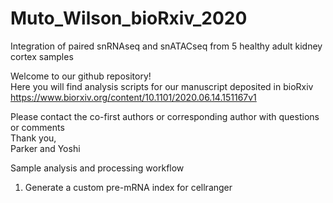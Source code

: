 # Muto_Wilson_bioRxiv_2020
Integration of paired snRNAseq and snATACseq from 5 healthy adult kidney cortex samples

Welcome to our github repository!  
Here you will find analysis scripts for our manuscript deposited in bioRxiv     
https://www.biorxiv.org/content/10.1101/2020.06.14.151167v1

Please contact the co-first authors or corresponding author with questions or comments  
Thank you,  
Parker and Yoshi

Sample analysis and processing workflow
1. Generate a custom pre-mRNA index for cellranger
